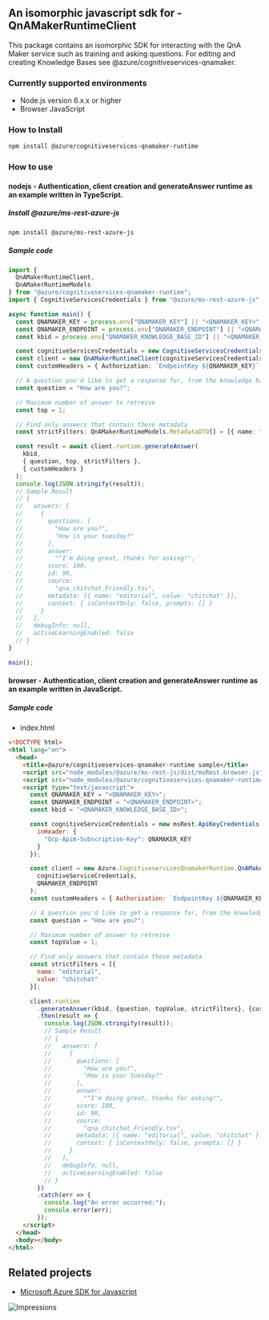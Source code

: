 ## An isomorphic javascript sdk for - QnAMakerRuntimeClient

This package contains an isomorphic SDK for interacting with the QnA Maker service such as training and asking questions.
For editing and creating Knowledge Bases see @azure/cognitiveservices-qnamaker.

### Currently supported environments

- Node.js version 6.x.x or higher
- Browser JavaScript

### How to Install

```bash
npm install @azure/cognitiveservices-qnamaker-runtime
```

### How to use

#### nodejs - Authentication, client creation and generateAnswer runtime as an example written in TypeScript.

##### Install @azure/ms-rest-azure-js

```bash
npm install @azure/ms-rest-azure-js
```

##### Sample code

```typescript
import {
  QnAMakerRuntimeClient, 
  QnAMakerRuntimeModels 
} from "@azure/cognitiveservices-qnamaker-runtime";
import { CognitiveServicesCredentials } from "@azure/ms-rest-azure-js";

async function main() {
  const QNAMAKER_KEY = process.env["QNAMAKER_KEY"] || "<QNAMAKER_KEY>";
  const QNAMAKER_ENDPOINT = process.env["QNAMAKER_ENDPOINT"] || "<QNAMAKER_ENDPOINT>";
  const kbid = process.env["QNAMAKER_KNOWLEDGE_BASE_ID"] || "<QNAMAKER_KNOWLEDGE_BASE_ID>";

  const cognitiveServicesCredentials = new CognitiveServicesCredentials(QNAMAKER_KEY);
  const client = new QnAMakerRuntimeClient(cognitiveServicesCredentials, QNAMAKER_ENDPOINT);
  const customHeaders = { Authorization: `EndpointKey ${QNAMAKER_KEY}` };

  // A question you'd like to get a response for, from the knowledge base. For example
  const question = "How are you?";

  // Maximum number of answer to retreive
  const top = 1;

  // Find only answers that contain these metadata
  const strictFilters: QnAMakerRuntimeModels.MetadataDTO[] = [{ name: "editorial", value: "chitchat" }];

  const result = await client.runtime.generateAnswer(
    kbid,
    { question, top, strictFilters },
    { customHeaders }
  );
  console.log(JSON.stringify(result));
  // Sample Result
  // {
  //   answers: [
  //     {
  //       questions: [
  //         "How are you?",
  //         "How is your tuesday?"
  //       ],
  //       answer:
  //         ""I'm doing great, thanks for asking!",
  //       score: 100,
  //       id: 90,
  //       source:
  //         "qna_chitchat_Friendly.tsv",
  //       metadata: [{ name: "editorial", value: "chitchat" }],
  //       context: { isContextOnly: false, prompts: [] }
  //     }
  //   ],
  //   debugInfo: null,
  //   activeLearningEnabled: false
  // }
}

main();
```

#### browser - Authentication, client creation and generateAnswer runtime  as an example written in JavaScript.

##### Sample code

- index.html

```html
<!DOCTYPE html>
<html lang="en">
  <head>
    <title>@azure/cognitiveservices-qnamaker-runtime sample</title>
    <script src="node_modules/@azure/ms-rest-js/dist/msRest.browser.js"></script>
    <script src="node_modules/@azure/cognitiveservices-qnamaker-runtime/dist/cognitiveservices-qnamaker-runtime.js"></script>
    <script type="text/javascript">
      const QNAMAKER_KEY = "<QNAMAKER_KEY>";
      const QNAMAKER_ENDPOINT = "<QNAMAKER_ENDPOINT>";
      const kbid = "<QNAMAKER_KNOWLEDGE_BASE_ID>";

      const cognitiveServiceCredentials = new msRest.ApiKeyCredentials({
        inHeader: {
          "Ocp-Apim-Subscription-Key": QNAMAKER_KEY
        }
      });

      const client = new Azure.CognitiveservicesQnamakerRuntime.QnAMakerRuntimeClient(
        cognitiveServiceCredentials,
        QNAMAKER_ENDPOINT
      );
      const customHeaders = { Authorization: `EndpointKey ${QNAMAKER_KEY}` };

      // A question you'd like to get a response for, from the knowledge base. For example
      const question = "How are you?";

      // Maximum number of answer to retreive
      const topValue = 1;

      // Find only answers that contain these metadata
      const strictFilters = [{
        name: "editorial",
        value: "chitchat"
      }];

      client.runtime
        .generateAnswer(kbid, {question, topValue, strictFilters}, {customHeaders})
        .then(result => {
          console.log(JSON.stringify(result));
          // Sample Result
          // {
          //   answers: [
          //     {
          //       questions: [
          //         "How are you?",
          //         "How is your tuesday?"
          //       ],
          //       answer:
          //         ""I'm doing great, thanks for asking!",
          //       score: 100,
          //       id: 90,
          //       source:
          //         "qna_chitchat_Friendly.tsv",
          //       metadata: [{ name: "editorial", value: "chitchat" }],
          //       context: { isContextOnly: false, prompts: [] }
          //     }
          //   ],
          //   debugInfo: null,
          //   activeLearningEnabled: false
          // }
        })
        .catch(err => {
          console.log("An error occurred:");
          console.error(err);
        });
    </script>
  </head>
  <body></body>
</html>
```

## Related projects

- [Microsoft Azure SDK for Javascript](https://github.com/Azure/azure-sdk-for-js)

![Impressions](https://azure-sdk-impressions.azurewebsites.net/api/impressions/azure-sdk-for-js/sdk/README.png)
